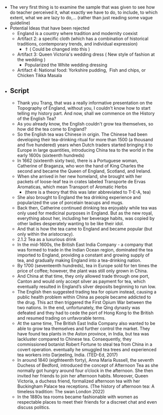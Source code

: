 - The very first thing is to examine the sample that was given to see how do teacher perceived it, what exactly we have to do, to include, to which extent, what we are lazy to do,... (rather than just reading some vague guideline)
- Potential Ideas that have been rejected
	- England is a country where tradition and modernity coexist
	- Artifact 2: a specific cloth (which has a combination of historical traditions, contemporary trends, and individual expression)
		- ⇑ ( Could be changed into this )
	- Artifact 3: Queen Victoria's wedding dress ( New style of fashion at the wedding )
		- Popularized the White wedding dressing
	- Artifact 4: National food: Yorkshire pudding,  Fish and chips, or Chicken Tikka Masala
- ## Script
	- Thank you Trang, that was a really informative presentation on the Topography of England, without you, I couldn't know how to start telling my history part. And now, shall we commence on the History of the English Tea?
	- As you already know, the English couldn't grow tea themselves, so how did the tea come to England?
	- So the English tea was Chinese in origin. The Chinese had been developing their tea-drinking ritual for more than 1500 (a thousand and five hundered) years when Dutch traders started bringing it to Europe in large quantities, introducing China tea to the world in the early 1600s (sixteenth hundreds)
	- In 1662 (sixteenth sixty two), there is a Portuguese woman, Catherine of Braganza, who won the hand of King Charles the second and became the Queen of England, Scotland, and Ireland.
	- When she arrived in her new homeland, she brought with her packets of loose-leaf tea in crates labeled Transporte de Ervas Aromaticas, which mean Transport of Aromatic Herbs
		- (there is a theory that this was later abbreviated to T-E-A, tea)
	- She also brought to England the tea drinking experience and popularized the use of porcelain teacups and mugs.
	- Back then, Catherine continued drinking tea enjoyably while tea was only used for medicinal purposes in England. But as the new royal, everything about her, including her beverage habits, was copied by other ladies desperately wanting to be like their idol.
	- And that is how the tea came to England and became popular (but only within the aristocracy).
	- 2.1.2 Tea as a luxurious drink
	- In the mid-1600s, the British East India Company - a company that was formed to trade in the Indian Ocean region, dominated the tea imported to England, providing a constant and growing supply of tea, and gradually making England into a tea-drinking nation.
	- By 1700 (seventeenth hundreds), tea in Europe sold for ten times the price of coffee; however, the plant was still only grown in China.
	- And China at that time, they only allowed trade through one port, Canton and would only accept silver as payment for tea, which eventually resulted in England’s silver deposits beginning to run low.
	- The English then suggested trading tea for opium instead, causing a public health problem within China as people became addicted to the drug. This act then triggered the First Opium War between the two nations. In the end, unfortunately, the Qing dynasty was defeated and they had to cede the port of Hong Kong to the British and resumed trading on unfavorable terms.
	- At the same time, The British East India Company also wanted to be able to grow tea themselves and further control the market. They have found tea plants in the Aston province, in India, but tea was lackluster compared to Chinese tea. Consequently, they commissioned botanist Robert Fortune to steal tea from China in a covert operation. eventually he smuggled tea trees and experienced tea workers into Darjeeling, India. (TED-Ed, 2017)
	- In around 1840 (eigthteenth forty), Anna Maria Russell, the seventh Duchess of Bedford, introduced the concept of Afternoon Tea as she normally got hungry around four o’clock in the afternoon. She then invited her friends to join her afternoon habits. Moreover, Queen Victoria, a duchess friend, formalized afternoon tea with her Buckingham Palace tea receptions. (The history of afternoon tea: A timeless tradition: The swan London 2022)
	- In the 1880s tea rooms became fashionable with women as respectable places to meet their friends for a discreet chat and even discuss politics.
